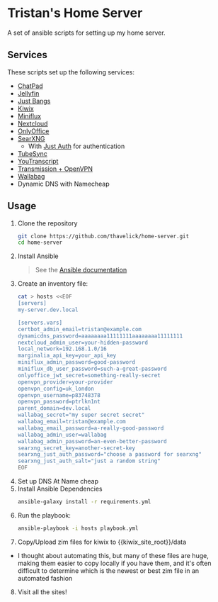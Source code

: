 # Tristan's Home Server

A set of ansible scripts for setting up my home server.

## Services
These scripts set up the following services:
* [ChatPad](https://github.com/deiucanta/chatpad)
* [Jellyfin](https://jellyfin.org)
* [Just Bangs](https://github.com/thavelick/just-bangs)
* [Kiwix](https://kiwix.org)
* [Miniflux](https://miniflux.net)
* [Nextcloud](https://nextcloud.com)
* [OnlyOffice](https://www.onlyoffice.com)
* [SearXNG](https://github.com/searxng/searxng)
    * With [Just Auth](https://github.com/thavelick/just-auth) for authentication
* [TubeSync](https://github.com/meeb/tubesync)
* [YouTranscript](https://github.com/thavelick/youtranscript)
* [Transmission + OpenVPN](https://github.com/haugene/docker-transmission-openvpn)
* [Wallabag](https://wallabag.org)
* Dynamic DNS with Namecheap

## Usage

1. Clone the repository
    ```bash
    git clone https://github.com/thavelick/home-server.git
    cd home-server
    ```
2. Install Ansible
    > See the [Ansible documentation](https://docs.ansible.com/ansible/latest/intro_installation.html)
3. Create an inventory file:
    ```bash
    cat > hosts <<EOF
    [servers]
    my-server.dev.local

    [servers.vars]
    certbot_admin_email=tristan@example.com
    dynamicdns_password=aaaaaaaa11111111aaaaaaaa11111111
    nextcloud_admin_user=your-hidden-password
    local_network=192.168.1.0/16
    marginalia_api_key=your_api_key
    miniflux_admin_password=good-password
    miniflux_db_user_password=such-a-great-password
    onlyoffice_jwt_secret=something-really-secret
    openvpn_provider=your-provider
    openvpn_config=uk_london
    openvpn_username=p83748378
    openvpn_password=ptrlkn1nt
    parent_domain=dev.local
    wallabag_secret="my super secret secret"
    wallabag_email=tristan@example.com
    wallabag_email_password=a-really-good-password
    wallabag_admin_user=wallabag
    wallabag_admin_password=an-even-better-password
    searxng_secret_key=another-secret-key
    searxng_just_auth_password="choose a password for searxng"
    searxng_just_auth_salt="just a random string"
    EOF
    ```
4. Set up DNS At Name cheap
5. Install Ansible Dependencies
    ```bash
    ansible-galaxy install -r requirements.yml
    ```
6. Run the playbook:
    ```bash
    ansible-playbook -i hosts playbook.yml
    ```
7. Copy/Upload zim files for kiwix to {{kiwix_site_root}}/data
  * I thought about automating this, but many of these files are huge, making them easier to copy
    locally if you have them, and it's often difficult to determine which is the newest or
    best zim file in an automated fashion
8. Visit all the sites!
